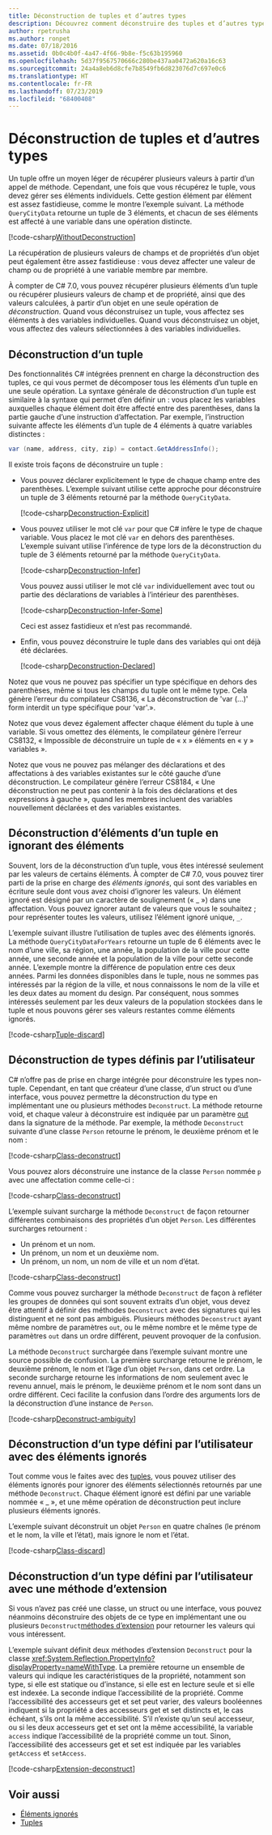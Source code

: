 ```yaml
---
title: Déconstruction de tuples et d’autres types
description: Découvrez comment déconstruire des tuples et d’autres types.
author: rpetrusha
ms.author: ronpet
ms.date: 07/18/2016
ms.assetid: 0b0c4b0f-4a47-4f66-9b8e-f5c63b195960
ms.openlocfilehash: 5d37f9567570666c280be437aa0472a620a16c63
ms.sourcegitcommit: 24a4a8eb6d8cfe7b8549fb6d823076d7c697e0c6
ms.translationtype: HT
ms.contentlocale: fr-FR
ms.lasthandoff: 07/23/2019
ms.locfileid: "68400408"
---
```

# <a name="deconstructing-tuples-and-other-types"></a>Déconstruction de tuples et d’autres types

Un tuple offre un moyen léger de récupérer plusieurs valeurs à partir d’un appel de méthode. Cependant, une fois que vous récupérez le tuple, vous devez gérer ses éléments individuels. Cette gestion élément par élément est assez fastidieuse, comme le montre l’exemple suivant. La méthode `QueryCityData` retourne un tuple de 3 éléments, et chacun de ses éléments est affecté à une variable dans une opération distincte.

[!code-csharp[WithoutDeconstruction](../../samples/snippets/csharp/programming-guide/deconstructing-tuples/deconstruct-tuple1.cs)]

La récupération de plusieurs valeurs de champs et de propriétés d’un objet peut également être assez fastidieuse : vous devez affecter une valeur de champ ou de propriété à une variable membre par membre.

À compter de C# 7.0, vous pouvez récupérer plusieurs éléments d’un tuple ou récupérer plusieurs valeurs de champ et de propriété, ainsi que des valeurs calculées, à partir d’un objet en une seule opération de *déconstruction*. Quand vous déconstruisez un tuple, vous affectez ses éléments à des variables individuelles. Quand vous déconstruisez un objet, vous affectez des valeurs sélectionnées à des variables individuelles.

## <a name="deconstructing-a-tuple"></a>Déconstruction d’un tuple

Des fonctionnalités C# intégrées prennent en charge la déconstruction des tuples, ce qui vous permet de décomposer tous les éléments d’un tuple en une seule opération. La syntaxe générale de déconstruction d’un tuple est similaire à la syntaxe qui permet d’en définir un : vous placez les variables auxquelles chaque élément doit être affecté entre des parenthèses, dans la partie gauche d’une instruction d’affectation. Par exemple, l’instruction suivante affecte les éléments d’un tuple de 4 éléments à quatre variables distinctes :

```csharp
var (name, address, city, zip) = contact.GetAddressInfo();
```

Il existe trois façons de déconstruire un tuple :

- Vous pouvez déclarer explicitement le type de chaque champ entre des parenthèses. L’exemple suivant utilise cette approche pour déconstruire un tuple de 3 éléments retourné par la méthode `QueryCityData`.

    [!code-csharp[Deconstruction-Explicit](../../samples/snippets/csharp/programming-guide/deconstructing-tuples/deconstruct-tuple2.cs#1)]

- Vous pouvez utiliser le mot clé `var` pour que C# infère le type de chaque variable. Vous placez le mot clé `var` en dehors des parenthèses. L’exemple suivant utilise l’inférence de type lors de la déconstruction du tuple de 3 éléments retourné par la méthode `QueryCityData`.

    [!code-csharp[Deconstruction-Infer](../../samples/snippets/csharp/programming-guide/deconstructing-tuples/deconstruct-tuple3.cs#1)]

    Vous pouvez aussi utiliser le mot clé `var` individuellement avec tout ou partie des déclarations de variables à l’intérieur des parenthèses.

    [!code-csharp[Deconstruction-Infer-Some](../../samples/snippets/csharp/programming-guide/deconstructing-tuples/deconstruct-tuple4.cs#1)]

    Ceci est assez fastidieux et n’est pas recommandé.

- Enfin, vous pouvez déconstruire le tuple dans des variables qui ont déjà été déclarées.

    [!code-csharp[Deconstruction-Declared](../../samples/snippets/csharp/programming-guide/deconstructing-tuples/deconstruct-tuple5.cs#1)]

Notez que vous ne pouvez pas spécifier un type spécifique en dehors des parenthèses, même si tous les champs du tuple ont le même type. Cela génère l’erreur du compilateur CS8136, « La déconstruction de 'var (...)' form interdit un type spécifique pour 'var'.».

Notez que vous devez également affecter chaque élément du tuple à une variable. Si vous omettez des éléments, le compilateur génère l’erreur CS8132, « Impossible de déconstruire un tuple de « x » éléments en « y » variables ».

Notez que vous ne pouvez pas mélanger des déclarations et des affectations à des variables existantes sur le côté gauche d’une déconstruction. Le compilateur génère l’erreur CS8184, « Une déconstruction ne peut pas contenir à la fois des déclarations et des expressions à gauche », quand les membres incluent des variables nouvellement déclarées et des variables existantes.

## <a name="deconstructing-tuple-elements-with-discards"></a>Déconstruction d’éléments d’un tuple en ignorant des éléments

Souvent, lors de la déconstruction d’un tuple, vous êtes intéressé seulement par les valeurs de certains éléments. À compter de C# 7.0, vous pouvez tirer parti de la prise en charge des *éléments ignorés*, qui sont des variables en écriture seule dont vous avez choisi d’ignorer les valeurs. Un élément ignoré est désigné par un caractère de soulignement (« \_ ») dans une affectation. Vous pouvez ignorer autant de valeurs que vous le souhaitez ; pour représenter toutes les valeurs, utilisez l’élément ignoré unique, `_`.

L’exemple suivant illustre l’utilisation de tuples avec des éléments ignorés. La méthode `QueryCityDataForYears` retourne un tuple de 6 éléments avec le nom d’une ville, sa région, une année, la population de la ville pour cette année, une seconde année et la population de la ville pour cette seconde année. L’exemple montre la différence de population entre ces deux années. Parmi les données disponibles dans le tuple, nous ne sommes pas intéressés par la région de la ville, et nous connaissons le nom de la ville et les deux dates au moment du design. Par conséquent, nous sommes intéressés seulement par les deux valeurs de la population stockées dans le tuple et nous pouvons gérer ses valeurs restantes comme éléments ignorés.  

[!code-csharp[Tuple-discard](../../samples/snippets/csharp/programming-guide/deconstructing-tuples/discard-tuple1.cs)]

## <a name="deconstructing-user-defined-types"></a>Déconstruction de types définis par l’utilisateur

C# n’offre pas de prise en charge intégrée pour déconstruire les types non-tuple. Cependant, en tant que créateur d’une classe, d’un struct ou d’une interface, vous pouvez permettre la déconstruction du type en implémentant une ou plusieurs méthodes `Deconstruct`. La méthode retourne void, et chaque valeur à déconstruire est indiquée par un paramètre [out](language-reference/keywords/out-parameter-modifier.md) dans la signature de la méthode. Par exemple, la méthode `Deconstruct` suivante d’une classe `Person` retourne le prénom, le deuxième prénom et le nom :

[!code-csharp[Class-deconstruct](../../samples/snippets/csharp/programming-guide/deconstructing-tuples/deconstruct-class1.cs#1)]

Vous pouvez alors déconstruire une instance de la classe `Person` nommée `p` avec une affectation comme celle-ci :

[!code-csharp[Class-deconstruct](../../samples/snippets/csharp/programming-guide/deconstructing-tuples/deconstruct-class1.cs#2)]

L’exemple suivant surcharge la méthode `Deconstruct` de façon retourner différentes combinaisons des propriétés d’un objet `Person`. Les différentes surcharges retournent :

- Un prénom et un nom.
- Un prénom, un nom et un deuxième nom.
- Un prénom, un nom, un nom de ville et un nom d’état.

[!code-csharp[Class-deconstruct](../../samples/snippets/csharp/programming-guide/deconstructing-tuples/deconstruct-class2.cs)]

Comme vous pouvez surcharger la méthode `Deconstruct` de façon à refléter les groupes de données qui sont souvent extraits d’un objet, vous devez être attentif à définir des méthodes `Deconstruct` avec des signatures qui les distinguent et ne sont pas ambiguës. Plusieurs méthodes `Deconstruct` ayant même nombre de paramètres `out`, ou le même nombre et le même type de paramètres `out` dans un ordre différent, peuvent provoquer de la confusion.

La méthode `Deconstruct` surchargée dans l’exemple suivant montre une source possible de confusion. La première surcharge retourne le prénom, le deuxième prénom, le nom et l’âge d’un objet `Person`, dans cet ordre. La seconde surcharge retourne les informations de nom seulement avec le revenu annuel, mais le prénom, le deuxième prénom et le nom sont dans un ordre différent. Ceci facilite la confusion dans l’ordre des arguments lors de la déconstruction d’une instance de `Person`.

[!code-csharp[Deconstruct-ambiguity](../../samples/snippets/csharp/programming-guide/deconstructing-tuples/deconstruct-ambiguous.cs)]

## <a name="deconstructing-a-user-defined-type-with-discards"></a>Déconstruction d’un type défini par l’utilisateur avec des éléments ignorés

Tout comme vous le faites avec des [tuples](#deconstructing-tuple-elements-with-discards), vous pouvez utiliser des éléments ignorés pour ignorer des éléments sélectionnés retournés par une méthode `Deconstruct`. Chaque élément ignoré est défini par une variable nommée « \_ », et une même opération de déconstruction peut inclure plusieurs éléments ignorés.

L’exemple suivant déconstruit un objet `Person` en quatre chaînes (le prénom et le nom, la ville et l’état), mais ignore le nom et l’état.

[!code-csharp[Class-discard](../../samples/snippets/csharp/programming-guide/deconstructing-tuples/class-discard1.cs#1)]

## <a name="deconstructing-a-user-defined-type-with-an-extension-method"></a>Déconstruction d’un type défini par l’utilisateur avec une méthode d’extension

Si vous n’avez pas créé une classe, un struct ou une interface, vous pouvez néanmoins déconstruire des objets de ce type en implémentant une ou plusieurs `Deconstruct`[méthodes d’extension](programming-guide/classes-and-structs/extension-methods.md) pour retourner les valeurs qui vous intéressent.

L’exemple suivant définit deux méthodes d’extension `Deconstruct` pour la classe <xref:System.Reflection.PropertyInfo?displayProperty=nameWithType>. La première retourne un ensemble de valeurs qui indique les caractéristiques de la propriété, notamment son type, si elle est statique ou d’instance, si elle est en lecture seule et si elle est indexée. La seconde indique l’accessibilité de la propriété. Comme l’accessibilité des accesseurs get et set peut varier, des valeurs booléennes indiquent si la propriété a des accesseurs get et set distincts et, le cas échéant, s’ils ont la même accessibilité. S’il n’existe qu’un seul accesseur, ou si les deux accesseurs get et set ont la même accessibilité, la variable `access` indique l’accessibilité de la propriété comme un tout. Sinon, l’accessibilité des accesseurs get et set est indiquée par les variables `getAccess` et `setAccess`.

[!code-csharp[Extension-deconstruct](../../samples/snippets/csharp/programming-guide/deconstructing-tuples/deconstruct-extension1.cs)]

## <a name="see-also"></a>Voir aussi

- [Éléments ignorés](discards.md)
- [Tuples](tuples.md)
